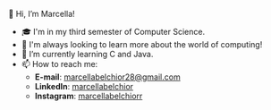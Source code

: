  👋 Hi, I’m Marcella!
 
- 🎓 I'm in my third semester of Computer Science. 
- 💞️ I'm always looking to learn more about the world of computing!
- 🌱 I’m currently learning C and Java.
- 📫 How to reach me:
  - **E-mail**: marcellabelchior28@gmail.com
  - **LinkedIn**: [marcellabelchior](https://www.linkedin.com/in/marcella-santos-belchior/)
  - **Instagram**: [marcellabelchiorr](https://www.instagram.com/marcellabelchiorr/)

<!---
marcellasb28/marcellasb28 is a ✨ special ✨ repository because its `README.md` (this file) appears on your GitHub profile.
You can click the Preview link to take a look at your changes.
--->


